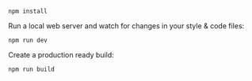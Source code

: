 
```
npm install
```

Run a local web server and watch for changes in your style & code files:

```
npm run dev
```

Create a production ready build:

```
npm run build
```
